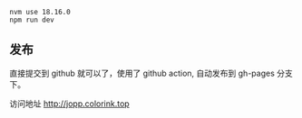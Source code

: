 ```
nvm use 18.16.0
npm run dev
```

## 发布

直接提交到 github 就可以了，使用了 github action, 自动发布到 gh-pages 分支下。

访问地址  <http://jopp.colorink.top>
